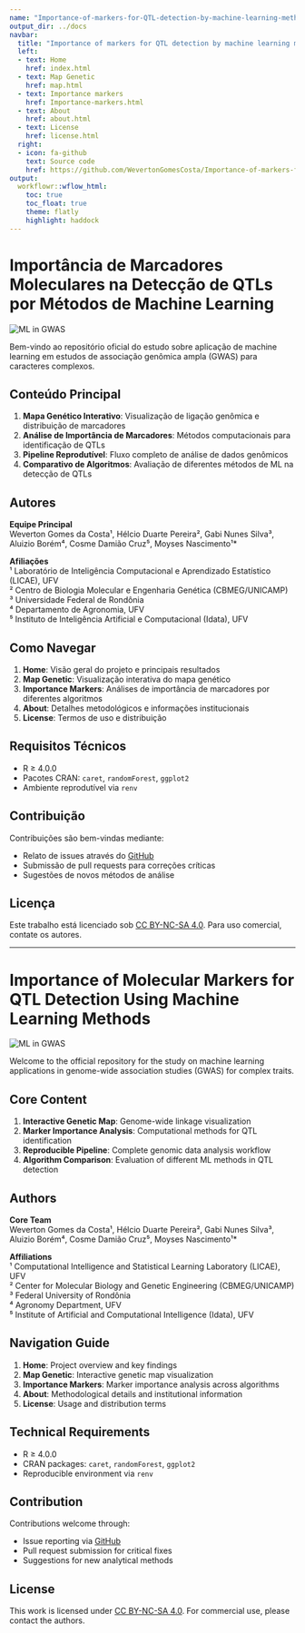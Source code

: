 ```yaml
---
name: "Importance-of-markers-for-QTL-detection-by-machine-learning-methods"
output_dir: ../docs
navbar:
  title: "Importance of markers for QTL detection by machine learning methods"
  left:
  - text: Home
    href: index.html
  - text: Map Genetic
    href: map.html
  - text: Importance markers
    href: Importance-markers.html
  - text: About
    href: about.html
  - text: License
    href: license.html
  right:
  - icon: fa-github
    text: Source code
    href: https://github.com/WevertonGomesCosta/Importance-of-markers-for-QTL-detection-by-machine-learning-methods
output:
  workflowr::wflow_html:
    toc: true
    toc_float: true
    theme: flatly
    highlight: haddock
---
```


# Importância de Marcadores Moleculares na Detecção de QTLs por Métodos de Machine Learning

![ML in GWAS](https://example.com/images/ml_gwas.png)

Bem-vindo ao repositório oficial do estudo sobre aplicação de machine learning em estudos de associação genômica ampla (GWAS) para caracteres complexos.

## Conteúdo Principal
1. **Mapa Genético Interativo**: Visualização de ligação genômica e distribuição de marcadores
2. **Análise de Importância de Marcadores**: Métodos computacionais para identificação de QTLs
3. **Pipeline Reprodutível**: Fluxo completo de análise de dados genômicos
4. **Comparativo de Algoritmos**: Avaliação de diferentes métodos de ML na detecção de QTLs

## Autores
**Equipe Principal**  
Weverton Gomes da Costa¹, Hélcio Duarte Pereira², Gabi Nunes Silva³, Aluizio Borém⁴, Cosme Damião Cruz⁵, Moyses Nascimento¹*  

**Afiliações**  
¹ Laboratório de Inteligência Computacional e Aprendizado Estatístico (LICAE), UFV  
² Centro de Biologia Molecular e Engenharia Genética (CBMEG/UNICAMP)  
³ Universidade Federal de Rondônia  
⁴ Departamento de Agronomia, UFV  
⁵ Instituto de Inteligência Artificial e Computacional (Idata), UFV 

## Como Navegar
1. **Home**: Visão geral do projeto e principais resultados
2. **Map Genetic**: Visualização interativa do mapa genético
3. **Importance Markers**: Análises de importância de marcadores por diferentes algoritmos
4. **About**: Detalhes metodológicos e informações institucionais
5. **License**: Termos de uso e distribuição

## Requisitos Técnicos
- R ≥ 4.0.0
- Pacotes CRAN: `caret`, `randomForest`, `ggplot2`
- Ambiente reprodutível via `renv`

## Contribuição
Contribuições são bem-vindas mediante:
- Relato de issues através do [GitHub](https://github.com/WevertonGomesCosta/Importance-of-markers-for-QTL-detection-by-machine-learning-methods/issues)
- Submissão de pull requests para correções críticas
- Sugestões de novos métodos de análise

## Licença
Este trabalho está licenciado sob [CC BY-NC-SA 4.0](https://creativecommons.org/licenses/by-nc-sa/4.0/). Para uso comercial, contate os autores.

---

# Importance of Molecular Markers for QTL Detection Using Machine Learning Methods

![ML in GWAS](https://example.com/images/ml_gwas.png)

Welcome to the official repository for the study on machine learning applications in genome-wide association studies (GWAS) for complex traits.

## Core Content
1. **Interactive Genetic Map**: Genome-wide linkage visualization
2. **Marker Importance Analysis**: Computational methods for QTL identification
3. **Reproducible Pipeline**: Complete genomic data analysis workflow
4. **Algorithm Comparison**: Evaluation of different ML methods in QTL detection

## Authors
**Core Team**  
Weverton Gomes da Costa¹, Hélcio Duarte Pereira², Gabi Nunes Silva³, Aluizio Borém⁴, Cosme Damião Cruz⁵, Moyses Nascimento¹*  

**Affiliations**  
¹ Computational Intelligence and Statistical Learning Laboratory (LICAE), UFV  
² Center for Molecular Biology and Genetic Engineering (CBMEG/UNICAMP)  
³ Federal University of Rondônia  
⁴ Agronomy Department, UFV  
⁵ Institute of Artificial and Computational Intelligence (Idata), UFV  

## Navigation Guide
1. **Home**: Project overview and key findings
2. **Map Genetic**: Interactive genetic map visualization
3. **Importance Markers**: Marker importance analysis across algorithms
4. **About**: Methodological details and institutional information
5. **License**: Usage and distribution terms

## Technical Requirements
- R ≥ 4.0.0
- CRAN packages: `caret`, `randomForest`, `ggplot2`
- Reproducible environment via `renv`

## Contribution
Contributions welcome through:
- Issue reporting via [GitHub](https://github.com/WevertonGomesCosta/Importance-of-markers-for-QTL-detection-by-machine-learning-methods/issues)
- Pull request submission for critical fixes
- Suggestions for new analytical methods

## License
This work is licensed under [CC BY-NC-SA 4.0](https://creativecommons.org/licenses/by-nc-sa/4.0/). For commercial use, please contact the authors.
